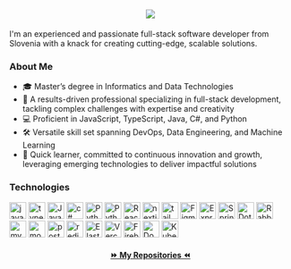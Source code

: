 <h1 align="center">
  <a href="https://git.io/typing-svg">
    <img src="https://readme-typing-svg.herokuapp.com?font=Fira+Code&duration=4000&pause=600&center=true&vCenter=true&width=435&lines=Hi+there!+%F0%9F%91%8B;Enjoy+your+stay&size=30">
  </a>
</h1>
I'm an experienced and passionate full-stack software developer from Slovenia with a knack for creating cutting-edge, scalable solutions.

### About Me
- 🎓 Master’s degree in Informatics and Data Technologies
- 🚀 A results-driven professional specializing in full-stack development, tackling complex challenges with expertise and creativity
- 💻 Proficient in JavaScript, TypeScript, Java, C#, and Python
- 🛠 Versatile skill set spanning DevOps, Data Engineering, and Machine Learning
- 🌱 Quick learner, committed to continuous innovation and growth, leveraging emerging technologies to deliver impactful solutions

### Technologies

<a href="https://developer.mozilla.org/en-US/docs/Web/JavaScript" rel="noreferrer"> <img src="https://skillicons.dev/icons?i=js" alt="javascript" width="30" height="30"/></a> 
<a href="https://www.typescriptlang.org/" target="_blank" rel="noreferrer"> <img src="https://skillicons.dev/icons?i=typescript" alt="typescript" width="30" height="30"/></a>
<a href="https://www.java.com/" target="_blank" rel="noreferrer"> <img src="https://skillicons.dev/icons?i=java" alt="Java" width="30" height="30"/></a>
<a href="https://dotnet.microsoft.com/en-us/languages/csharp" rel="noreferrer"> <img src="https://skillicons.dev/icons?i=cs" alt="c#" width="30" height="30"/></a>
<a href="https://www.python.org/" target="_blank" rel="noreferrer"> <img src="https://skillicons.dev/icons?i=python" alt="Python" width="30" height="30"/></a>
<a href="https://vuejs.org/" target="_blank" rel="noreferrer"> <img src="https://skillicons.dev/icons?i=vue" alt="Python" width="30" height="30"/></a>
<a href="https://reactjs.org/" target="_blank" rel="noreferrer"> <img src="https://skillicons.dev/icons?i=react" alt="React" width="30" height="30"/></a> 
<a href="https://nextjs.org/" target="_blank" rel="noreferrer"> <img src="https://skillicons.dev/icons?i=next" alt="nextjs" width="30" height="30"/></a> 
<a href="https://tailwindcss.com/" target="_blank" rel="noreferrer"> <img src="https://skillicons.dev/icons?i=tailwind" alt="tailwind" width="30" height="30"/></a> 
<a href="https://www.figma.com/" target="_blank" rel="noreferrer"> <img src="https://skillicons.dev/icons?i=figma" alt="Figma" width="30" height="30"/></a>
<a href="https://expressjs.com/" target="_blank" rel="noreferrer"> <img src="https://skillicons.dev/icons?i=express" alt="Express" width="30" height="30"/></a>
<a href="https://spring.io/" target="_blank" rel="noreferrer"> <img src="https://skillicons.dev/icons?i=spring" alt="Spring" width="30" height="30"/></a>
<a href="https://dotnet.microsoft.com/en-us/" target="_blank" rel="noreferrer"> <img src="https://skillicons.dev/icons?i=dotnet" alt="DotNet" width="30" height="30"/></a>
<a href="https://www.rabbitmq.com/" target="_blank" rel="noreferrer"> <img src="https://skillicons.dev/icons?i=rabbitmq" alt="RabbitMQ" width="30" height="30"/></a>
<a href="https://www.mysql.com/" target="_blank" rel="noreferrer"> <img src="https://skillicons.dev/icons?i=mysql" alt="mysql" width="30" height="30"/></a>
<a href="https://www.mongodb.com/" target="_blank" rel="noreferrer"> <img src="https://skillicons.dev/icons?i=mongodb" alt="mongodb" width="30" height="30"/></a>
<a href="https://www.postgresql.org" target="_blank" rel="noreferrer"> <img src="https://skillicons.dev/icons?i=postgresql" alt="postgresql" width="30" height="30"/></a>
<a href="https://redis.io/" target="_blank" rel="noreferrer"> <img src="https://skillicons.dev/icons?i=redis" alt="redis" width="30" height="30"/></a>
<a href="https://www.elastic.co/elasticsearch" target="_blank" rel="noreferrer"> <img src="https://skillicons.dev/icons?i=elasticsearch" alt="Elasticsearch" width="30" height="30"/></a>
<a href="https://vercel.com/" target="_blank" rel="noreferrer"> <img src="https://skillicons.dev/icons?i=vercel" alt="Vercel" width="30" height="30"/></a>
<a href="https://firebase.google.com/" target="_blank" rel="noreferrer"> <img src="https://skillicons.dev/icons?i=firebase" alt="Firebase" width="30" height="30"/></a>
<a href="https://www.docker.com/" target="_blank" rel="noreferrer"> <img src="https://skillicons.dev/icons?i=docker" alt="Docker" width="30" height="30"/></a>
<a href="https://kubernetes.io/" target="_blank" rel="noreferrer"> <img src="https://skillicons.dev/icons?i=kubernetes" alt="Kubernetes" width="30" height="30"/></a>

<h4 align="center">
  <a href="https://github.com/Quiirex?tab=repositories" title="Show Repositories">⏩ My Repositories ⏪</a>
</h4>
